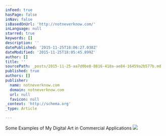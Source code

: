 ```yaml
---
inFeed: true
hasPage: false
inNav: false
isBasedOnUrl: 'http://notneverknow.com/'
inLanguage: null
starred: true
keywords: []
description: ''
datePublished: '2015-11-25T18:06:27.038Z'
dateModified: '2015-11-25T18:05:45.899Z'
author: []
title: ''
sourcePath: _posts/2015-11-25-aa7d0be8-8816-418a-ae84-16459a2b577b.md
published: true
authors: []
publisher:
  name: notneverknow.com
  domain: notneverknow.com
  url: null
  favicon: null
_context: 'http://schema.org'
_type: Article

---
```

Some Examples of My Digital Art in Commercial Applications
![](http://media.virbcdn.com/cdn_images/resize_1600x1600/a6/5731e0de59588f2c-1172805_425107824276784_1410166694_o.jpg)